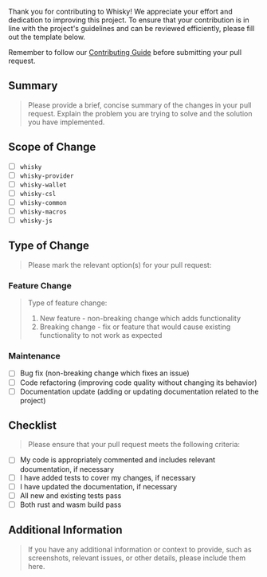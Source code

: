 Thank you for contributing to Whisky! We appreciate your effort and dedication to improving this project. To ensure that your contribution is in line with the project's guidelines and can be reviewed efficiently, please fill out the template below.

Remember to follow our [Contributing Guide](CONTRIBUTING.md) before submitting your pull request.

## Summary

> Please provide a brief, concise summary of the changes in your pull request. Explain the problem you are trying to solve and the solution you have implemented.

## Scope of Change

- [ ] `whisky`
- [ ] `whisky-provider`
- [ ] `whisky-wallet`
- [ ] `whisky-csl`
- [ ] `whisky-common`
- [ ] `whisky-macros`
- [ ] `whisky-js`

## Type of Change

> Please mark the relevant option(s) for your pull request:

### Feature Change

> Type of feature change:
>
> 1. New feature - non-breaking change which adds functionality
> 2. Breaking change - fix or feature that would cause existing functionality to not work as expected

### Maintenance

- [ ] Bug fix (non-breaking change which fixes an issue)
- [ ] Code refactoring (improving code quality without changing its behavior)
- [ ] Documentation update (adding or updating documentation related to the project)

## Checklist

> Please ensure that your pull request meets the following criteria:

- [ ] My code is appropriately commented and includes relevant documentation, if necessary
- [ ] I have added tests to cover my changes, if necessary
- [ ] I have updated the documentation, if necessary
- [ ] All new and existing tests pass
- [ ] Both rust and wasm build pass

## Additional Information

> If you have any additional information or context to provide, such as screenshots, relevant issues, or other details, please include them here.
